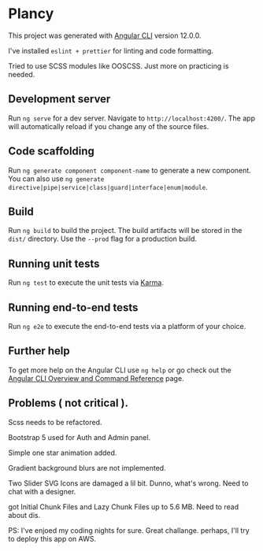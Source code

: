 # Plancy

This project was generated with [Angular CLI](https://github.com/angular/angular-cli) version 12.0.0.

I've installed `eslint + prettier` for linting and code formatting.

Tried to use SCSS modules like OOSCSS. Just more on practicing is needed.

## Development server

Run `ng serve` for a dev server. Navigate to `http://localhost:4200/`. The app will automatically reload if you change any of the source files.

## Code scaffolding

Run `ng generate component component-name` to generate a new component. You can also use `ng generate directive|pipe|service|class|guard|interface|enum|module`.

## Build

Run `ng build` to build the project. The build artifacts will be stored in the `dist/` directory. Use the `--prod` flag for a production build.

## Running unit tests

Run `ng test` to execute the unit tests via [Karma](https://karma-runner.github.io).

## Running end-to-end tests

Run `ng e2e` to execute the end-to-end tests via a platform of your choice.

## Further help

To get more help on the Angular CLI use `ng help` or go check out the [Angular CLI Overview and Command Reference](https://angular.io/cli) page.

## Problems ( not critical ).

Scss needs to be refactored. 

Bootstrap 5 used for Auth and Admin panel.

Simple one star animation added.

Gradient background blurs are not implemented. 

Two Slider SVG Icons are damaged a lil bit. Dunno, what's wrong. Need to chat with a designer.

got Initial Chunk Files and Lazy Chunk Files up to 5.6 MB. Need to read about dis.

PS: I've enjoed my coding nights for sure. Great challange. 
perhaps, I'll try to deploy this app on AWS.
